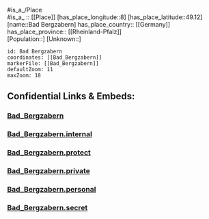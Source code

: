 ﻿---
location: [49.12,8] 
mapzoom: [7,12] 
mapmarker: city 
type: City
tags:
- geo/City


SpocWebEntityId: 28959
isDeleted: false
confidential: public

---
#is_a_/Place  
#is_a_ :: [[Place]] 
[has_place_longitude::8] 
[has_place_latitude::49.12] 
[name::Bad Bergzabern] 
has_place_country:: [[Germany]]  
has_place_province:: [[Rheinland-Pfalz]]  
[Population::] 
[Unknown::] 


```leaflet
id: Bad Bergzabern
coordinates: [[Bad_Bergzabern]] 
markerFile: [[Bad_Bergzabern]] 
defaultZoom: 11 
maxZoom: 18
```


## Confidential Links & Embeds: 

### [Bad_Bergzabern](/_public/Earth/Continent/Europe/Europe~Central/Germany/Germany~West/Rheinland-Pfalz/counties~RP/Südliche_Weinstraße/cities~Süd-Weinstraße/Bad_Bergzabern.md) 

### [Bad_Bergzabern.internal](/_internal/Earth/Continent/Europe/Europe~Central/Germany/Germany~West/Rheinland-Pfalz/counties~RP/Südliche_Weinstraße/cities~Süd-Weinstraße/Bad_Bergzabern.internal.md) 

### [Bad_Bergzabern.protect](/_protect/Earth/Continent/Europe/Europe~Central/Germany/Germany~West/Rheinland-Pfalz/counties~RP/Südliche_Weinstraße/cities~Süd-Weinstraße/Bad_Bergzabern.protect.md) 

### [Bad_Bergzabern.private](/_private/Earth/Continent/Europe/Europe~Central/Germany/Germany~West/Rheinland-Pfalz/counties~RP/Südliche_Weinstraße/cities~Süd-Weinstraße/Bad_Bergzabern.private.md) 

### [Bad_Bergzabern.personal](/_personal/Earth/Continent/Europe/Europe~Central/Germany/Germany~West/Rheinland-Pfalz/counties~RP/Südliche_Weinstraße/cities~Süd-Weinstraße/Bad_Bergzabern.personal.md) 

### [Bad_Bergzabern.secret](/_secret/Earth/Continent/Europe/Europe~Central/Germany/Germany~West/Rheinland-Pfalz/counties~RP/Südliche_Weinstraße/cities~Süd-Weinstraße/Bad_Bergzabern.secret.md) 
